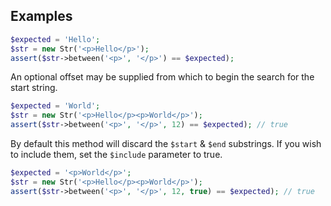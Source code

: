 ## Examples
```php
$expected = 'Hello';
$str = new Str('<p>Hello</p>');
assert($str->between('<p>', '</p>') == $expected);
```

An optional offset may be supplied from which to begin the search for the start string.

```php
$expected = 'World';
$str = new Str('<p>Hello</p><p>World</p>');
assert($str->between('<p>', '</p>', 12) == $expected); // true
```

By default this method will discard the `$start` & `$end` substrings.
If you wish to include them, set the `$include` parameter to true.

```php
$expected = '<p>World</p>';
$str = new Str('<p>Hello</p><p>World</p>');
assert($str->between('<p>', '</p>', 12, true) == $expected); // true
```
